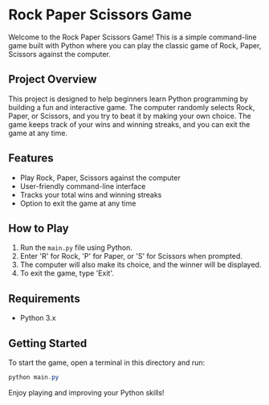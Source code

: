 # Rock Paper Scissors Game

Welcome to the Rock Paper Scissors Game! This is a simple command-line game built with Python where you can play the classic game of Rock, Paper, Scissors against the computer.

## Project Overview
This project is designed to help beginners learn Python programming by building a fun and interactive game. The computer randomly selects Rock, Paper, or Scissors, and you try to beat it by making your own choice. The game keeps track of your wins and winning streaks, and you can exit the game at any time.

## Features
- Play Rock, Paper, Scissors against the computer
- User-friendly command-line interface
- Tracks your total wins and winning streaks
- Option to exit the game at any time

## How to Play
1. Run the `main.py` file using Python.
2. Enter 'R' for Rock, 'P' for Paper, or 'S' for Scissors when prompted.
3. The computer will also make its choice, and the winner will be displayed.
4. To exit the game, type 'Exit'.

## Requirements
- Python 3.x

## Getting Started
To start the game, open a terminal in this directory and run:
```powershell
python main.py
```

Enjoy playing and improving your Python skills!
